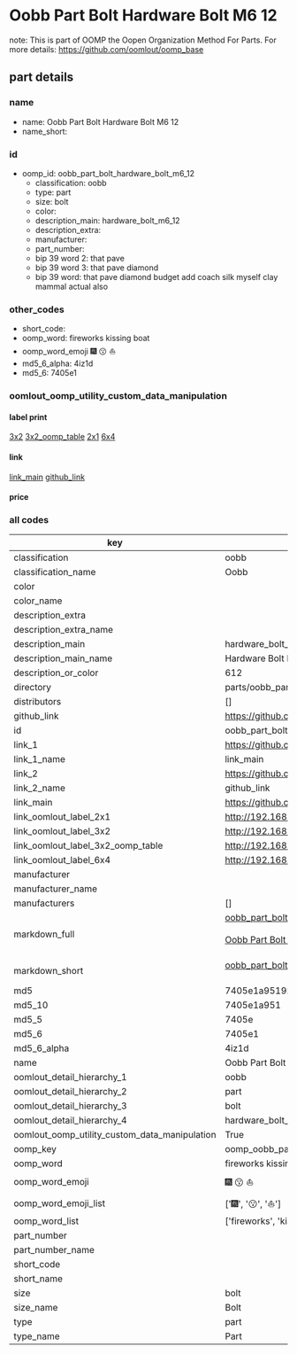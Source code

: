 # Oobb Part Bolt Hardware Bolt M6 12  

note: This is part of OOMP the Oopen Organization Method For Parts. For more details: https://github.com/oomlout/oomp_base

##  part details





### name
* name: Oobb Part Bolt Hardware Bolt M6 12
* name_short: 
### id
* oomp_id: oobb_part_bolt_hardware_bolt_m6_12
  * classification: oobb
  * type: part
  * size: bolt
  * color: 
  * description_main: hardware_bolt_m6_12
  * description_extra: 
  * manufacturer: 
  * part_number: 
  * bip 39 word 2: that pave
  * bip 39 word 3: that pave diamond
  * bip 39 word: that pave diamond budget add coach silk myself clay mammal actual also

### other_codes
* short_code: 
* oomp_word: fireworks kissing boat
* oomp_word_emoji :fireworks: :kissing: :boat:
* md5_6_alpha: 4iz1d
* md5_6: 7405e1






### oomlout_oomp_utility_custom_data_manipulation
#### label print
[3x2](http://192.168.1.245:1112/?label=oomp%204iz1d)
[3x2_oomp_table](http://192.168.1.107:1112/?label=oomp%204iz1d)
[2x1](http://192.168.1.242:1112/?label=oomp%204iz1d)
[6x4](http://192.168.1.55:1112/?label=oomp%204iz1d)    

#### link

[link_main](https://github.com/oomlout/oomlout_oomp_current_version_messy/tree/main/parts/oobb_part_bolt_hardware_bolt_m6_12) [github_link](https://github.com/oomlout/oomlout_oomp_part_src/tree/main/parts/oobb_part_bolt_hardware_bolt_m6_12)                             

#### price







### all codes 
| key | value |  
| --- | --- |  
| classification | oobb |  
| classification_name | Oobb |  
| color |  |  
| color_name |  |  
| description_extra |  |  
| description_extra_name |  |  
| description_main | hardware_bolt_m6_12 |  
| description_main_name | Hardware Bolt M6 12 |  
| description_or_color | 612 |  
| directory | parts/oobb_part_bolt_hardware_bolt_m6_12 |  
| distributors | [] |  
| github_link | https://github.com/oomlout/oomlout_oomp_part_src/tree/main/parts/oobb_part_bolt_hardware_bolt_m6_12 |  
| id | oobb_part_bolt_hardware_bolt_m6_12 |  
| link_1 | https://github.com/oomlout/oomlout_oomp_current_version_messy/tree/main/parts/oobb_part_bolt_hardware_bolt_m6_12 |  
| link_1_name | link_main |  
| link_2 | https://github.com/oomlout/oomlout_oomp_part_src/tree/main/parts/oobb_part_bolt_hardware_bolt_m6_12 |  
| link_2_name | github_link |  
| link_main | https://github.com/oomlout/oomlout_oomp_current_version_messy/tree/main/parts/oobb_part_bolt_hardware_bolt_m6_12 |  
| link_oomlout_label_2x1 | http://192.168.1.242:1112/?label=oomp%204iz1d |  
| link_oomlout_label_3x2 | http://192.168.1.245:1112/?label=oomp%204iz1d |  
| link_oomlout_label_3x2_oomp_table | http://192.168.1.107:1112/?label=oomp%204iz1d |  
| link_oomlout_label_6x4 | http://192.168.1.55:1112/?label=oomp%204iz1d |  
| manufacturer |  |  
| manufacturer_name |  |  
| manufacturers | [] |  
| markdown_full | [oobb_part_bolt_hardware_bolt_m6_12](https://github.com/oomlout/oomlout_oomp_current_version_messy/tree/main/parts/oobb_part_bolt_hardware_bolt_m6_12)<br>[](https://github.com/oomlout/oomlout_oomp_current_version_messy/tree/main/parts/oobb_part_bolt_hardware_bolt_m6_12)<br>[Oobb Part Bolt Hardware Bolt M6 12](https://github.com/oomlout/oomlout_oomp_current_version_messy/tree/main/parts/oobb_part_bolt_hardware_bolt_m6_12)<br><br> |  
| markdown_short | [oobb_part_bolt_hardware_bolt_m6_12](https://github.com/oomlout/oomlout_oomp_current_version_messy/tree/main/parts/oobb_part_bolt_hardware_bolt_m6_12)<br><br> |  
| md5 | 7405e1a951925910b28191d87a6866ff |  
| md5_10 | 7405e1a951 |  
| md5_5 | 7405e |  
| md5_6 | 7405e1 |  
| md5_6_alpha | 4iz1d |  
| name | Oobb Part Bolt Hardware Bolt M6 12 |  
| oomlout_detail_hierarchy_1 | oobb |  
| oomlout_detail_hierarchy_2 | part |  
| oomlout_detail_hierarchy_3 | bolt |  
| oomlout_detail_hierarchy_4 | hardware_bolt_m6_12 |  
| oomlout_oomp_utility_custom_data_manipulation | True |  
| oomp_key | oomp_oobb_part_bolt_hardware_bolt_m6_12 |  
| oomp_word | fireworks kissing boat |  
| oomp_word_emoji | :fireworks: :kissing: :boat: |  
| oomp_word_emoji_list | [':fireworks:', ':kissing:', ':boat:'] |  
| oomp_word_list | ['fireworks', 'kissing', 'boat'] |  
| part_number |  |  
| part_number_name |  |  
| short_code |  |  
| short_name |  |  
| size | bolt |  
| size_name | Bolt |  
| type | part |  
| type_name | Part |  
